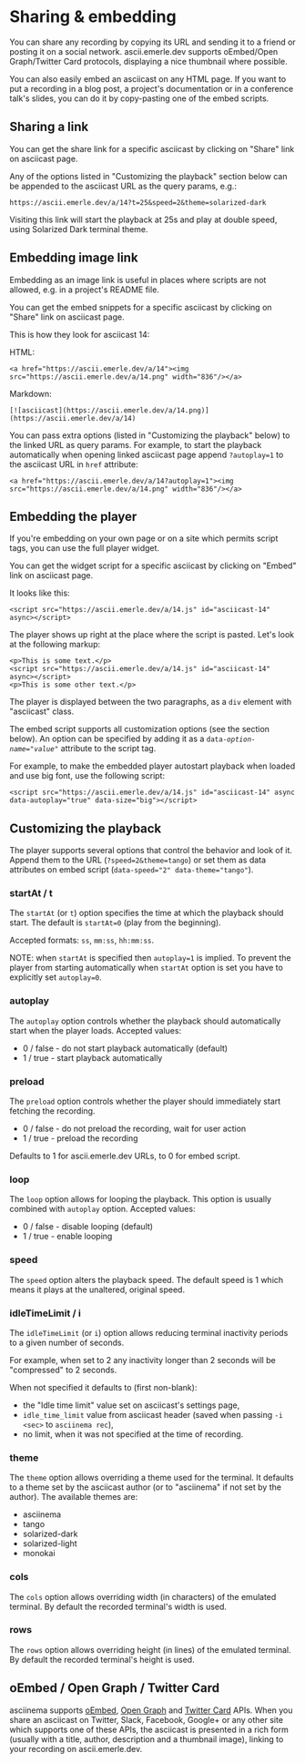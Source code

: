 # Sharing & embedding

You can share any recording by copying its URL and sending it to a friend or
posting it on a social network. ascii.emerle.dev supports oEmbed/Open Graph/Twitter
Card protocols, displaying a nice thumbnail where possible.

You can also easily embed an asciicast on any HTML page. If you want to put a
recording in a blog post, a project's documentation or in a conference talk's
slides, you can do it by copy-pasting one of the embed scripts.

## Sharing a link

You can get the share link for a specific asciicast by clicking on "Share" link
on asciicast page.

Any of the options listed in "Customizing the playback" section below can be
appended to the asciicast URL as the query params, e.g.:

    https://ascii.emerle.dev/a/14?t=25&speed=2&theme=solarized-dark

Visiting this link will start the playback at 25s and play at double speed,
using Solarized Dark terminal theme.

## Embedding image link

Embedding as an image link is useful in places where scripts are not allowed,
e.g. in a project's README file.

You can get the embed snippets for a specific asciicast by clicking on "Share"
link on asciicast page.

This is how they look for asciicast 14:

HTML:

    <a href="https://ascii.emerle.dev/a/14"><img src="https://ascii.emerle.dev/a/14.png" width="836"/></a>

Markdown:

    [![asciicast](https://ascii.emerle.dev/a/14.png)](https://ascii.emerle.dev/a/14)

You can pass extra options (listed in "Customizing the playback" below) to the
linked URL as query params. For example, to start the playback automatically
when opening linked asciicast page append `?autoplay=1` to the asciicast URL in
`href` attribute:

    <a href="https://ascii.emerle.dev/a/14?autoplay=1"><img src="https://ascii.emerle.dev/a/14.png" width="836"/></a>

## Embedding the player

If you're embedding on your own page or on a site which permits script tags, you
can use the full player widget.

You can get the widget script for a specific asciicast by clicking on "Embed"
link on asciicast page.

It looks like this:

    <script src="https://ascii.emerle.dev/a/14.js" id="asciicast-14" async></script>

The player shows up right at the place where the script is pasted. Let's look
at the following markup:

    <p>This is some text.</p>
    <script src="https://ascii.emerle.dev/a/14.js" id="asciicast-14" async></script>
    <p>This is some other text.</p>

The player is displayed between the two paragraphs, as a `div` element with
"asciicast" class.

The embed script supports all customization options (see the section below). An
option can be specified by adding it as a
<code>data-<em>option-name</em>="<em>value</em>"</code> attribute to the script
tag.

For example, to make the embedded player autostart playback when loaded and use
big font, use the following script:

    <script src="https://ascii.emerle.dev/a/14.js" id="asciicast-14" async data-autoplay="true" data-size="big"></script>

## Customizing the playback

The player supports several options that control the behavior and look of it.
Append them to the URL (`?speed=2&theme=tango`) or set them as data attributes
on embed script (`data-speed="2" data-theme="tango"`).

### **startAt** / **t**

The `startAt` (or `t`) option specifies the time at which the playback should
start. The default is `startAt=0` (play from the beginning).

Accepted formats: `ss`, `mm:ss`, `hh:mm:ss`.

NOTE: when `startAt` is specified then `autoplay=1` is implied. To prevent the
player from starting automatically when `startAt` option is set you have to
explicitly set `autoplay=0`.

### **autoplay**

The `autoplay` option controls whether the playback should automatically start
when the player loads. Accepted values:

* 0 / false - do not start playback automatically (default)
* 1 / true - start playback automatically

### **preload**

The `preload` option controls whether the player should immediately start
fetching the recording.

* 0 / false - do not preload the recording, wait for user action
* 1 / true - preload the recording

Defaults to 1 for ascii.emerle.dev URLs, to 0 for embed script.

### **loop**

The `loop` option allows for looping the playback. This option is usually
combined with `autoplay` option. Accepted values:

* 0 / false - disable looping (default)
* 1 / true - enable looping

### **speed**

The `speed` option alters the playback speed. The default speed is 1 which
means it plays at the unaltered, original speed.

### **idleTimeLimit** / **i**

The `idleTimeLimit` (or `i`) option allows reducing terminal inactivity periods
to a given number of seconds.

For example, when set to 2 any inactivity longer than 2 seconds will be
"compressed" to 2 seconds.

When not specified it defaults to (first non-blank):

- the "Idle time limit" value set on asciicast's settings page,
- `idle_time_limit` value from asciicast header (saved when passing `-i <sec>`
  to `asciinema rec`),
- no limit, when it was not specified at the time of recording.

### **theme**

The `theme` option allows overriding a theme used for the terminal. It defaults
to a theme set by the asciicast author (or to "asciinema" if not set by the
author). The available themes are:

* asciinema
* tango
* solarized-dark
* solarized-light
* monokai

### **cols**

The `cols` option allows overriding width (in characters) of the emulated
terminal. By default the recorded terminal's width is used.

### **rows**

The `rows` option allows overriding height (in lines) of the emulated terminal.
By default the recorded terminal's height is used.

## oEmbed / Open Graph / Twitter Card

asciinema supports [oEmbed](https://oembed.com/), [Open Graph](http://ogp.me/)
and [Twitter Card](https://developer.twitter.com/en/docs/tweets/optimize-with-cards/guides/getting-started) APIs. When you share
an asciicast on Twitter, Slack, Facebook, Google+ or any other site which
supports one of these APIs, the asciicast is presented in a rich form (usually
with a title, author, description and a thumbnail image), linking to your
recording on ascii.emerle.dev.
